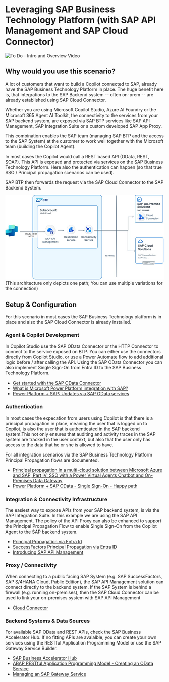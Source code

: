 # Leveraging SAP Business Technology Platform (with SAP API Management and SAP Cloud Connector)
![To Do - Intro and Overview Video]()

## Why would you use this scenario?
A lot of customers that want to build a Copilot connected to SAP, already have the SAP Business Technology Platform in place. The huge benefit here is, that integrations to the SAP Backend system -- often on-prem -- are already established using SAP Cloud Connector. 

Whether you are using Microsoft Copilot Studio, Azure AI Foundry or the Microsoft 365 Agent AI Toolkit, the connectivity to the services from your SAP backend system, are exposed via SAP BTP services like SAP API Management, SAP Integration Suite or a custom developed SAP App Proxy. 

This combination enables the SAP team (managing SAP BTP and the access to the SAP System) at the customer to work well together with the Microsoft team (building the Copilot Agent). 

In most cases the Copilot would call a REST based API (OData, REST, SOAP). This API is exposed and protected via services on the SAP Business Technology Platform. Here also the authentication can happen (so that true SSO / Principal propagation scenarios can be used). 

SAP BTP then forwards the request via the SAP Cloud Connector to the SAP Backend System. 

![Architecture](./APIM+CloudConnector-BTP+APIM.jpg)
(This architecture only depicts one path; You can use multiple variations for the connection)

## Setup & Configuration
For this scenario in most cases the SAP Business Technology platform is  in place and also the SAP Cloud Connector is already installed.

### Agent & Copilot Development 
In Copilot Studio use the SAP OData Connector or the HTTP Connector to connect to the service exposed on BTP. You can either use the connectors directly from Copilot Studio, or use a Power Automate flow to add additional logic before / after calling the API. 
Using the SAP OData Connector you can also implement Single Sign-On from Entra ID to the SAP Business Technology Platform.

* [Get started with the SAP OData Connector](https://learn.microsoft.com/en-us/power-platform/sap/connect/sap-odata-connector)
* [What is Microsoft Power Platform integration with SAP?](https://learn.microsoft.com/en-us/power-platform/sap/explore/power-platform-and-sap-integration)
* [Power Platform + SAP: Updates via SAP OData services](https://youtu.be/mez5qIZmrfM?si=b22hyxSTlspy-HR_)

### Authentication
In most cases the expecation from users using Copilot is that there is a principal propagation in place, meaning the user that is logged on to Copilot, is also the user that is authenticated in the SAP backend system.This not only ensures that auditing and activity traces in the SAP system are tracked in the user context, but also that the user only has access to the data that he or she is allowed to have. 

For all integration scenarios via the SAP Business Technology Platform Principal Propagation flows are documented.  

* [Principal propagation in a multi-cloud solution between Microsoft Azure and SAP, Part IV: SSO with a Power Virtual Agents Chatbot and On-Premises Data Gateway](https://community.sap.com/t5/technology-blog-posts-by-members/principal-propagation-in-a-multi-cloud-solution-between-microsoft-azure-and/ba-p/13519225)
* [Power Platform + SAP OData - Single Sign-On - Happy path](https://youtu.be/NSE--fVLdUg?si=eYnXYX5DLuyMwuY3)

### Integration & Connectivity Infrastructure
The easiest way to expose APIs from your SAP backend system, is via the SAP Integration Suite. In this example we are using the SAP API Management. The policy of the API Proxy can also be enhanced to support the Principal Propagation Flow to enable Single Sign-On from the Copilot Agent to the SAP backend system. 

* [Principal Propagation via Entra Id](https://api.sap.com/policytemplate/Principal_Propagation_via_Entra_ID)
* [SuccessFactors Principal Propagation via Entra ID](https://api.sap.com/policytemplate/SuccessFactors_Principal_Propagation_via_Entra_Id)
* [Introducing SAP API Management](https://learning.sap.com/learning-journeys/developing-with-sap-integration-suite/introducing-sap-api-management_dd668e10-08ab-4763-9342-3e6cc7e74c18)

### Proxy / Connectivity
When connecting to a public facing SAP System (e.g. SAP SuccessFactors, SAP S/4HANA Cloud, Public Edition), the SAP API Management solution can connect directly to the backend system. 
If the SAP System is behind a firewall (e.g. running on-premises), then the SAP Cloud Connector can be used to link your on-premises system with SAP API Management

* [Cloud Connector](https://help.sap.com/docs/connectivity/sap-btp-connectivity-cf/cloud-connector)


### Backend Systems & Data Sources
For available SAP OData and REST APIs, check the SAP Business Accelerator Hub. 
If no fitting APIs are avaialble, you can create your own services using the RESTful Application Programming Model or use the SAP Gateway Service Builder.  

* [SAP Business Accelerator Hub](https://api.sap.com/)
* [ABAP RESTful Application Programming Model - Creating an OData Service](https://help.sap.com/docs/abap-cloud/abap-rap/creating-odata-service)
* [Managing an SAP Gateway Service](https://learning.sap.com/learning-journeys/building-odata-services-with-sap-gateway/managing-an-sap-gateway-service)